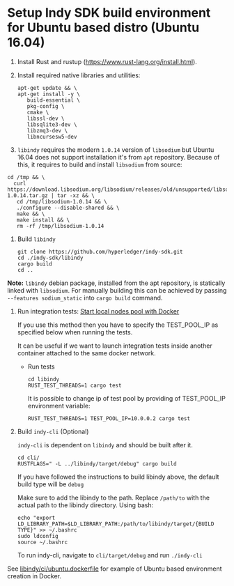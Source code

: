 # Setup Indy SDK build environment for Ubuntu based distro (Ubuntu 16.04)

1. Install Rust and rustup (https://www.rust-lang.org/install.html).
1. Install required native libraries and utilities:

   ```
   apt-get update && \
   apt-get install -y \
      build-essential \
      pkg-config \
      cmake \
      libssl-dev \
      libsqlite3-dev \
      libzmq3-dev \
      libncursesw5-dev
   ```
   
1. `libindy` requires the modern `1.0.14` version of `libsodium` but Ubuntu 16.04 does not support installation it's from `apt` repository.
 Because of this, it requires to build and install `libsodium` from source:
 ```
cd /tmp && \
   curl https://download.libsodium.org/libsodium/releases/old/unsupported/libsodium-1.0.14.tar.gz | tar -xz && \
    cd /tmp/libsodium-1.0.14 && \
    ./configure --disable-shared && \
    make && \
    make install && \
    rm -rf /tmp/libsodium-1.0.14
```

1. Build `libindy`

   ```
   git clone https://github.com/hyperledger/indy-sdk.git
   cd ./indy-sdk/libindy
   cargo build
   cd ..
   ```
   
**Note:** `libindy` debian package, installed from the apt repository, is statically linked with `libsodium`. 
For manually building this can be achieved by passing `--features sodium_static` into `cargo build` command.
   
   
1. Run integration tests:
    [Start local nodes pool with Docker](https://github.com/hyperledger/indy-sdk/blob/master/README.md#how-to-start-local-nodes-pool-with-docker)


     If you use this method then you have to specify the TEST_POOL_IP as specified below  when running the tests.

     It can be useful if we want to launch integration tests inside another container attached to
     the same docker network.

   * Run tests

     ```
     cd libindy
     RUST_TEST_THREADS=1 cargo test
     ```

     It is possible to change ip of test pool by providing of TEST_POOL_IP environment variable:

     ```
     RUST_TEST_THREADS=1 TEST_POOL_IP=10.0.0.2 cargo test
     ```

1. Build `indy-cli` (Optional)

   `indy-cli` is dependent on `libindy` and should be built after it.

   ```
   cd cli/
   RUSTFLAGS=" -L ../libindy/target/debug" cargo build
   ```
   If you have followed the instructions to build libindy above, the default build type will be `debug`

   Make sure to add the libindy to the path. Replace `/path/to` with the actual path to the libindy directory. Using bash:
   ```
   echo "export LD_LIBRARY_PATH=$LD_LIBRARY_PATH:/path/to/libindy/target/{BUILD TYPE}" >> ~/.bashrc
   sudo ldconfig
   source ~/.bashrc
   ```
   To run indy-cli, navigate to `cli/target/debug` and run `./indy-cli`

See [libindy/ci/ubuntu.dockerfile](https://github.com/hyperledger/indy-sdk/tree/master/libindy/ci/ubuntu.dockerfile) for example of Ubuntu based environment creation in Docker.
